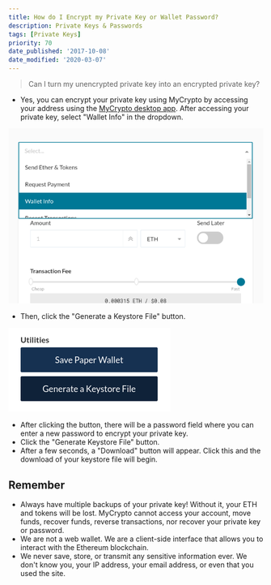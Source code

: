 ```yaml
---
title: How do I Encrypt my Private Key or Wallet Password?
description: Private Keys & Passwords
tags: [Private Keys]
priority: 70
date_published: '2017-10-08'
date_modified: '2020-03-07'
---
```


> Can I turn my unencrypted private key into an encrypted private key?

* Yes, you can encrypt your private key using MyCrypto by accessing your address using the [MyCrypto desktop app](https://download.mycrypto.com/). After accessing your private key, select "Wallet Info" in the dropdown.

![Wallet Info dropdown](../../assets/how-to/migrating/how-to-change-your-wallet-password-unencrypted-to-encrypted/wallet-info.png)

* Then, click the "Generate a Keystore File" button.

![Generate Keystore button](../../assets/how-to/migrating/how-to-change-your-wallet-password-unencrypted-to-encrypted/generate-keystore-file.png)

* After clicking the button, there will be a password field where you can enter a new password to encrypt your private key.
* Click the "Generate Keystore File" button.
* After a few seconds, a "Download" button will appear. Click this and the download of your keystore file will begin.

## Remember

* Always have multiple backups of your private key! Without it, your ETH and tokens will be lost. MyCrypto cannot access your account, move funds, recover funds, reverse transactions, nor recover your private key or password.
* We are not a web wallet. We are a client-side interface that allows you to interact with the Ethereum blockchain.
* We never save, store, or transmit any sensitive information ever. We don't know you, your IP address, your email address, or even that you used the site.
